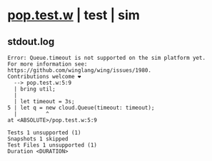 # [pop.test.w](../../../../../../examples/tests/sdk_tests/queue/pop.test.w) | test | sim

## stdout.log
```log
Error: Queue.timeout is not supported on the sim platform yet.
For more information see: https://github.com/winglang/wing/issues/1980.
Contributions welcome ❤️
  --> pop.test.w:5:9
  | bring util;
  | 
  | let timeout = 3s;
5 | let q = new cloud.Queue(timeout: timeout);
  |         ^
at <ABSOLUTE>/pop.test.w:5:9

Tests 1 unsupported (1)
Snapshots 1 skipped
Test Files 1 unsupported (1)
Duration <DURATION>
```

